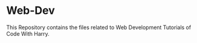 # Web-Dev
This Repository contains the files related to Web Development Tutorials of Code With Harry.
